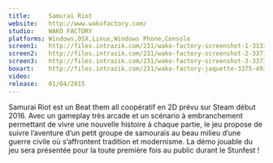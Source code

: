 ```yaml
---
title:     Samurai Riot
website:   http://www.wakofactory.com/
studio:    WAKO FACTORY
platforms: Windows,OSX,Linux,Windows Phone,Console
screen1:   http://files.intrazik.com/231/wako-factory-screenshot-1-3133-493-20150429-122619.jpg
screen2:   http://files.intrazik.com/231/wako-factory-screenshot-2-3371-493-20150429-122620.jpg
screen3:   http://files.intrazik.com/231/wako-factory-screenshot-3-3373-493-20150429-122620.jpg
boxart:    http://files.intrazik.com/231/wako-factory-jaquette-3375-493-20150429-122620.jpg
video:     
release:   01/04/2015
---
```


Samurai Riot est un Beat them all coopératif en 2D prévu sur Steam début 2016. Avec un gameplay très arcade et un scénario à embranchement permettant de vivre une nouvelle histoire à chaque partie, le jeu propose de suivre l’aventure d’un petit groupe de samouraïs au beau milieu d’une guerre civile où s’affrontent tradition et modernisme. La démo jouable du jeu sera présentée pour la toute première fois au public durant le Stunfest !